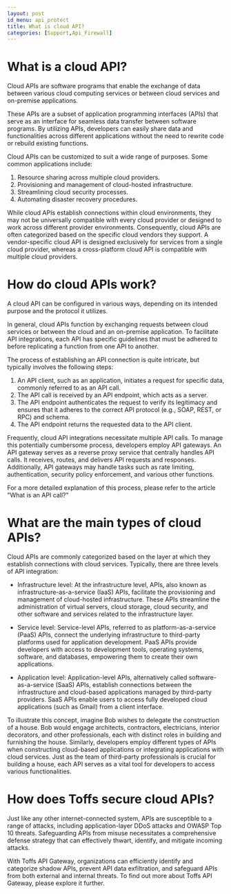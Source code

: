 ```yaml
---
layout: post
id_menu: api_protect
title: What is cloud API?
categories: [Support,Api_Firewall]
---
```

# What is a cloud API?
Cloud APIs are software programs that enable the exchange of data between various cloud computing services or between cloud services and on-premise applications.

These APIs are a subset of application programming interfaces (APIs) that serve as an interface for seamless data transfer between software programs. By utilizing APIs, developers can easily share data and functionalities across different applications without the need to rewrite code or rebuild existing functions.

Cloud APIs can be customized to suit a wide range of purposes. Some common applications include:

1. Resource sharing across multiple cloud providers.
2. Provisioning and management of cloud-hosted infrastructure.
3. Streamlining cloud security processes.
4. Automating disaster recovery procedures.

While cloud APIs establish connections within cloud environments, they may not be universally compatible with every cloud provider or designed to work across different provider environments. Consequently, cloud APIs are often categorized based on the specific cloud vendors they support. A vendor-specific cloud API is designed exclusively for services from a single cloud provider, whereas a cross-platform cloud API is compatible with multiple cloud providers.

# How do cloud APIs work?
A cloud API can be configured in various ways, depending on its intended purpose and the protocol it utilizes.

In general, cloud APIs function by exchanging requests between cloud services or between the cloud and an on-premise application. To facilitate API integrations, each API has specific guidelines that must be adhered to before replicating a function from one API to another.

The process of establishing an API connection is quite intricate, but typically involves the following steps:

1. An API client, such as an application, initiates a request for specific data, commonly referred to as an API call.
2. The API call is received by an API endpoint, which acts as a server.
3. The API endpoint authenticates the request to verify its legitimacy and ensures that it adheres to the correct API protocol (e.g., SOAP, REST, or RPC) and schema.
4. The API endpoint returns the requested data to the API client.

Frequently, cloud API integrations necessitate multiple API calls. To manage this potentially cumbersome process, developers employ API gateways. An API gateway serves as a reverse proxy service that centrally handles API calls. It receives, routes, and delivers API requests and responses. Additionally, API gateways may handle tasks such as rate limiting, authentication, security policy enforcement, and various other functions.

For a more detailed explanation of this process, please refer to the article "What is an API call?"

# What are the main types of cloud APIs?
Cloud APIs are commonly categorized based on the layer at which they establish connections with cloud services. Typically, there are three levels of API integration:

* Infrastructure level: At the infrastructure level, APIs, also known as infrastructure-as-a-service (IaaS) APIs, facilitate the provisioning and management of cloud-hosted infrastructure. These APIs streamline the administration of virtual servers, cloud storage, cloud security, and other software and services related to the infrastructure layer.

* Service level: Service-level APIs, referred to as platform-as-a-service (PaaS) APIs, connect the underlying infrastructure to third-party platforms used for application development. PaaS APIs provide developers with access to development tools, operating systems, software, and databases, empowering them to create their own applications.

* Application level: Application-level APIs, alternatively called software-as-a-service (SaaS) APIs, establish connections between the infrastructure and cloud-based applications managed by third-party providers. SaaS APIs enable users to access fully developed cloud applications (such as Gmail) from a client interface.

To illustrate this concept, imagine Bob wishes to delegate the construction of a house. Bob would engage architects, contractors, electricians, interior decorators, and other professionals, each with distinct roles in building and furnishing the house. Similarly, developers employ different types of APIs when constructing cloud-based applications or integrating applications with cloud services. Just as the team of third-party professionals is crucial for building a house, each API serves as a vital tool for developers to access various functionalities.

# How does Toffs secure cloud APIs?
Just like any other internet-connected system, APIs are susceptible to a range of attacks, including application-layer DDoS attacks and OWASP Top 10 threats. Safeguarding APIs from misuse necessitates a comprehensive defense strategy that can effectively thwart, identify, and mitigate incoming attacks.

With Toffs API Gateway, organizations can efficiently identify and categorize shadow APIs, prevent API data exfiltration, and safeguard APIs from both external and internal threats. To find out more about Toffs API Gateway, please explore it further.